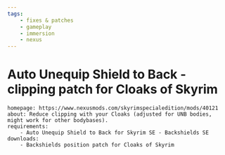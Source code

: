 ```yaml
---
tags:
    - fixes & patches
    - gameplay
    - immersion
    - nexus
---
```


# Auto Unequip Shield to Back - clipping patch for Cloaks of Skyrim

```project_info
homepage: https://www.nexusmods.com/skyrimspecialedition/mods/40121
about: Reduce clipping with your Cloaks (adjusted for UNB bodies, might work for other bodybases).
requirements:
    - Auto Unequip Shield to Back for Skyrim SE - Backshields SE
downloads:
    - Backshields position patch for Cloaks of Skyrim
```
